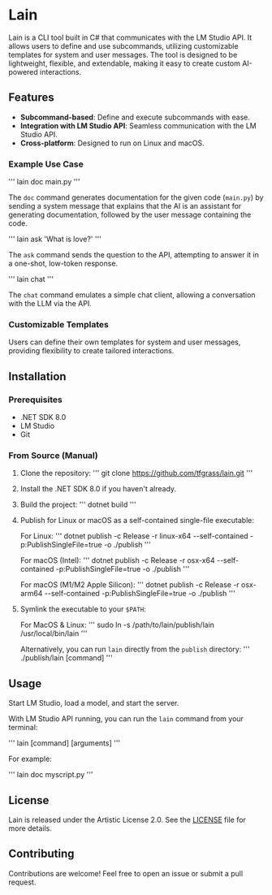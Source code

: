 # Lain

Lain is a CLI tool built in C# that communicates with the LM Studio API. It allows users to define and use subcommands, utilizing customizable templates for system and user messages. The tool is designed to be lightweight, flexible, and extendable, making it easy to create custom AI-powered interactions.

## Features

- **Subcommand-based**: Define and execute subcommands with ease.
- **Integration with LM Studio API**: Seamless communication with the LM Studio API.
- **Cross-platform**: Designed to run on Linux and macOS.

### Example Use Case

'''
lain doc main.py
'''

The `doc` command generates documentation for the given code (`main.py`) by sending a system message that explains that the AI is an assistant for generating documentation, followed by the user message containing the code.

'''
lain ask 'What is love?'
'''

The `ask` command sends the question to the API, attempting to answer it in a one-shot, low-token response.

'''
lain chat
'''

The `chat` command emulates a simple chat client, allowing a conversation with the LLM via the API.

### Customizable Templates

Users can define their own templates for system and user messages, providing flexibility to create tailored interactions.

## Installation

### Prerequisites

- .NET SDK 8.0
- LM Studio
- Git

### From Source (Manual)

1. Clone the repository:
   '''
   git clone https://github.com/tfgrass/lain.git
   '''
2. Install the .NET SDK 8.0 if you haven't already.
3. Build the project:
   '''
   dotnet build
   '''
4. Publish for Linux or macOS as a self-contained single-file executable:
   
   For Linux:
   '''
   dotnet publish -c Release -r linux-x64 --self-contained -p:PublishSingleFile=true -o ./publish
   '''
   
   For macOS (Intel):
   '''
   dotnet publish -c Release -r osx-x64 --self-contained -p:PublishSingleFile=true -o ./publish
   '''
   
   For macOS (M1/M2 Apple Silicon):
   '''
   dotnet publish -c Release -r osx-arm64 --self-contained -p:PublishSingleFile=true -o ./publish
   '''

5. Symlink the executable to your `$PATH`:

   For MacOS & Linux:
   '''
   sudo ln -s /path/to/lain/publish/lain /usr/local/bin/lain
   '''

   Alternatively, you can run `lain` directly from the `publish` directory:
   '''
   ./publish/lain [command]
   '''

## Usage

Start LM Studio, load a model, and start the server.

With LM Studio API running, you can run the `lain` command from your terminal:

'''
lain [command] [arguments]
'''

For example:

'''
lain doc myscript.py
'''

## License

Lain is released under the Artistic License 2.0. See the [LICENSE](LICENSE) file for more details.

## Contributing

Contributions are welcome! Feel free to open an issue or submit a pull request.
